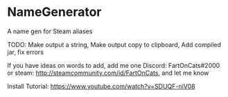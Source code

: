 # NameGenerator
A name gen for Steam aliases

TODO:
  Make output a string,
  Make output copy to clipboard,
  Add compiled jar,
  fix errors
  
  
  If you have ideas on words to add, add me one Discord: FartOnCats#2000 or steam: http://steamcommunity.com/id/FartOnCats, and let me know
  
  Install Tutorial:  https://www.youtube.com/watch?v=SDUQF-niV08

